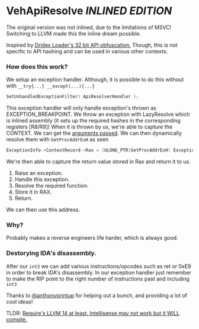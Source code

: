 # VehApiResolve *INLINED EDITION*

The original version was not inlined, due to the limitations of MSVC! Switching to LLVM made this the inline dream possible.

Inspired by [Dridex Loader's 32 bit API obfuscation.](https://www.0ffset.net/reverse-engineering/malware-analysis/dridex-veh-api-obfuscation/)
Though, this is not specific to API hashing and can be used in various other contexts.

### How does this work?

We setup an exception handler. Although, it is possible to do this without with `__try{...} __except(...){...}`
```c
SetUnhandledExceptionFilter( ApiResolverHandler );
```
This exception handler will only handle exception's thrown as EXCEPTION_BREAKPOINT. 
We throw an exception with LazyResolve which is inlined assembly (it sets up the required hashes in the corresponding registers [R8/R9])
When it is thrown by us, we're able to capture the CONTEXT. We can get the [arguments passed](https://docs.microsoft.com/en-us/cpp/build/x64-calling-convention). 
We can then dynamically resolve them with `GetProcAddrExH` as seen
```c
ExceptionInfo->ContextRecord->Rax = (ULONG_PTR)GetProcAddrExH( ExceptionInfo->ContextRecord->R8, ExceptionInfo->ContextRecord->R9 );
```
We're then able to capture the return value stored in Rax and return it to us.

1. Raise an exception. 
2. Handle this exception. 
3. Resolve the required function. 
4. Store it in RAX.
5. Return.

We can then use this address. 

### Why?
Probably makes a reverse engineers life harder, which is always good.

### Destorying IDA's disassembly.
After our `int3` we can add various instructions/opcodes such as ret or 0xE9 in order to break IDA's disassembly. In our exception handler just remember to make the RIP point to the right number of instructions past and including `int3`

Thanks to [@anthonyprintup](https://twitter.com/anthonyprintup) for helping out a bunch, and providing a lot of cool ideas!

TLDR: 
[Require's LLVM 14 at least. Intellisense may not work but it WILL compile.](https://docs.microsoft.com/en-us/cpp/build/clang-support-msbuild?view=msvc-170) 

